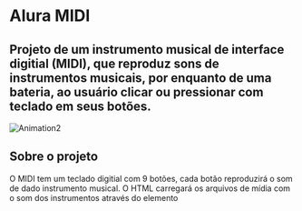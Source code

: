# Alura MIDI

## Projeto de um instrumento musical de interface digitial (MIDI), que reproduz sons de instrumentos musicais, por enquanto de uma bateria, ao usuário clicar ou pressionar com teclado em seus botões.

![Animation2](https://user-images.githubusercontent.com/97718074/173210520-ccdb9f9a-a046-4c44-92b9-8e0a5591700b.gif)

## Sobre o projeto
O MIDI tem um teclado digitial com 9 botões, cada botão reproduzirá o som de dado instrumento musical. O HTML carregará os arquivos de mídia com o som dos instrumentos através do elemento <audio>, e com o MIDI vamos controlar a reprodução destes arquivos de mídia através do clique em seus elementos <button>. Serão 9 sons diferentes.

## Técnicas utulizadas
  
 - `HTML`: O HTML tem um papel fundamental para a aplicação funcionar corretamente com a inserção dos elementos `<audio>` que irão prover para o JavaScript os controles de reprodução da mídia carregada.
 - `CSS`: O CSS tem papel fundamental para indicar a interação do usuário com a interface gráfica, portanto indica quando os botões são pressionados por mouse ou teclado.
 - `JavaScript`: O JavaScript proporcionará programarmos a dinâmica de controle de reprodução de um som, que a princípio está sendo realizada pelo elemento `<audio>`, e passarmos este controle para os elementos `<button>`.
 
  
